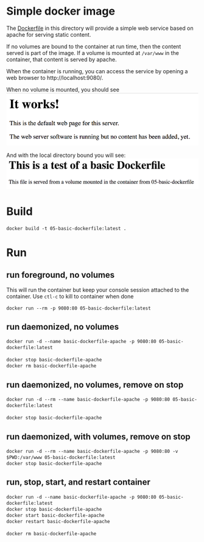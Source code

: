 # Simple docker image

The [Dockerfile](Dockerfile) in this directory will provide  a simple
web service based on apache for serving static content.

If no volumes are bound to the container at run time, then the content
served is part of the image.  If a volume is mounted at `/var/www` in the
container, that content is served by apache.

When the container is running, you can access the service by opening
a web browser to http://localhost:9080/.

When no volume is mounted, you should see
![Using it](use.png)

And with the local directory bound you will see:
![Using it](bind.png)


# Build

    docker build -t 05-basic-dockerfile:latest .

# Run

## run foreground, no volumes
This will run the container but keep your console session attached to the
container.  Use `ctl-c` to kill to container when done

    docker run --rm -p 9080:80 05-basic-dockerfile:latest

## run daemonized, no volumes

    docker run -d --name basic-dockerfile-apache -p 9080:80 05-basic-dockerfile:latest

    docker stop basic-dockerfile-apache
    docker rm basic-dockerfile-apache

## run daemonized, no volumes, remove on stop

    docker run -d --rm --name basic-dockerfile-apache -p 9080:80 05-basic-dockerfile:latest

    docker stop basic-dockerfile-apache

## run daemonized, with volumes, remove on stop

    docker run -d --rm --name basic-dockerfile-apache -p 9080:80 -v $PWD:/var/www 05-basic-dockerfile:latest
    docker stop basic-dockerfile-apache

## run, stop, start, and restart container
    docker run -d --name basic-dockerfile-apache -p 9080:80 05-basic-dockerfile:latest
    docker stop basic-dockerfile-apache
    docker start basic-dockerfile-apache
    docker restart basic-dockerfile-apache

    docker rm basic-dockerfile-apache

